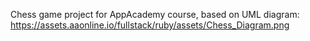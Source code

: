 Chess game project for AppAcademy course, based on UML diagram: https://assets.aaonline.io/fullstack/ruby/assets/Chess_Diagram.png
